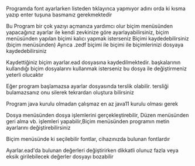 Programda font ayarlarken listeden tıklayınca yapmıyor adını orda ki kısma yazıp enter tuşuna basmanız gerekmektedir

Bu Program bir çok yazıyı açmanıza yardımcı olur biçim menüsünden yapacağınız ayarlar ile kendi zevkinize göre ayarlayabilirsiniz, biçim menüsünden yapılan biçimi kalıcı yapmak isterseniz Biçimi kaydedebilirsiniz (biçim menüsünden)
Ayrıca .zedf biçimi ile biçimi ile biçimlerinizi dosyaya kaydedebilirsiniz

Kaydettiğiniz biçim ayarlar.ead dosyasına kaydedilmektedir. başkalarının kullandığı biçim dosyalarını kullanmak isterseniz bu dosya ile değiştirmeniz yeterli olucaktır

Eğer program başlamazsa ayarlar dosyasında terslik olabilir. tersliği bulamazsanız onu silerek tekrardan oluştura bilirsiniz

Program java kurulu olmadan çalışmaz en az java11 kurulu olması gerek

Dosya menüsünden dosya işlemlerini gerçekleştirebilir, Düzen menüsünden geri alma vb. işlemleri yapabilir,Biçim menüsünden programın metin ayarlarını değiştirebilirsiniz

Biçim menüsünde ki seçilebilir fontlar, cihazınızda bulunan fontlardır

Ayarlar.ead'da bulunan değerleri değiştirirken dikkatli olunuz fazla veya eksik girilebilecek değerler dosyayı bozabilir
